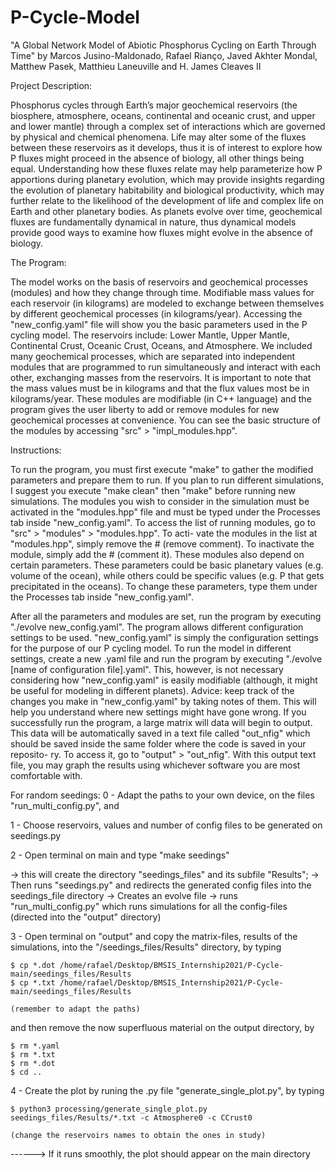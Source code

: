 # P-Cycle-Model
"A Global Network Model of Abiotic Phosphorus Cycling on Earth Through Time"
by Marcos Jusino-Maldonado, Rafael Rianço, Javed Akhter Mondal, Matthew Pasek, Matthieu Laneuville and H. James Cleaves II

Project Description:

Phosphorus cycles through Earth’s major geochemical reservoirs (the biosphere, atmosphere, oceans, continental and oceanic crust, and upper and lower mantle)
through a complex set of interactions which are governed by physical and chemical phenomena. Life may alter some of the fluxes between these reservoirs as it
develops, thus it is of interest to explore how P fluxes might proceed in the absence of biology, all other things being equal. Understanding how these fluxes
relate may help parameterize how P apportions during planetary evolution, which may provide insights regarding the evolution of planetary habitability and
biological productivity, which may further relate to the likelihood of the development of life and complex life on Earth and other planetary bodies. As planets
evolve over time, geochemical fluxes are fundamentally dynamical in nature, thus dynamical models provide good ways to examine how fluxes might evolve in the
absence of biology.

The Program:

The model works on the basis of reservoirs and geochemical processes (modules) and how they change through time. Modifiable mass values for each reservoir (in
kilograms) are modeled to exchange between themselves by different geochemical processes (in kilograms/year). Accessing the "new_config.yaml" file will show you
the basic parameters used in the P cycling model. The reservoirs include: Lower Mantle, Upper Mantle, Continental Crust, Oceanic Crust, Oceans, and Atmosphere.
We included many geochemical processes, which are separated into independent modules that are programmed to run simultaneously and interact with each other,
exchanging masses from the reservoirs. It is important to note that the mass values must be in kilograms and that the flux values most be in kilograms/year.
These modules are modifiable (in C++ language) and the program gives the user liberty to add or remove modules for new geochemical processes at convenience. You
can see the basic structure of the modules by accessing "src" > "impl_modules.hpp". 

Instructions:

To run the program, you must first execute "make" to gather the modified parameters and prepare them to run. If you plan to run different simulations, I suggest
you execute "make clean" then "make" before running new simulations. The modules you wish to consider in the simulation must be activated in the "modules.hpp"
file and must be typed under the Processes tab inside "new_config.yaml". To access the list of running modules, go to "src" > "modules" > "modules.hpp". To acti-
vate the modules in the list at "modules.hpp", simply remove the # (remove comment). To inactivate the module, simply add the # (comment it). These modules also
depend on certain parameters. These parameters could be basic planetary values (e.g. volume of the ocean), while others could be specific values (e.g. P that
gets precipitated in the oceans). To change these parameters, type them under the Processes tab inside "new_config.yaml".

After all the parameters and modules are set, run the program by executing "./evolve new_config.yaml". The program allows different configuration settings to be
used. "new_config.yaml" is simply the configuration settings for the purpose of our P cycling model. To run the model in different settings, create a new .yaml
file and run the program by executing "./evolve [name of configuration file].yaml". This, however, is not necessary considering how "new_config.yaml" is easily
modifiable (although, it might be useful for modeling in different planets). Advice: keep track of the changes you make in "new_config.yaml" by taking notes of
them. This will help you understand where new settings might have gone wrong. If you successfully run the program, a large matrix will data will begin to output.
This data will be automatically saved in a text file called "out_nfig" which should be saved inside the same folder where the code is saved in your reposito-
ry. To access it, go to "output" > "out_nfig". With this output text file, you may graph the results using whichever software you are most comfortable with.

For random seedings:
0 - Adapt the paths to your own device, on the files "run_multi_config.py", and 

1 - Choose reservoirs, values and number of config files to be generated on seedings.py

2 - Open terminal on main and type "make seedings"   

-> this will create the directory "seedings_files" and its subfile "Results"; 
-> Then runs "seedings.py" and redirects the generated config files into the seedings_file directory
-> Creates an evolve file
-> runs "run_multi_config.py" which runs simulations for all the config-files (directed into the "output" directory)

3 - Open terminal on "output" and copy the matrix-files, results of the simulations, into the "/seedings_files/Results" directory, by typing 

	$ cp *.dot /home/rafael/Desktop/BMSIS_Internship2021/P-Cycle-main/seedings_files/Results 
	$ cp *.txt /home/rafael/Desktop/BMSIS_Internship2021/P-Cycle-main/seedings_files/Results
	
	(remember to adapt the paths)
	
and then remove the now superfluous material on the output directory, by

	$ rm *.yaml
	$ rm *.txt
	$ rm *.dot
	$ cd ..	
	
4 - Create the plot by runing the .py file "generate_single_plot.py", by typing

	$ python3 processing/generate_single_plot.py seedings_files/Results/*.txt -c Atmosphere0 -c CCrust0 
	
	(change the reservoirs names to obtain the ones in study)
	
------> If it runs smoothly, the plot should appear on the main directory
